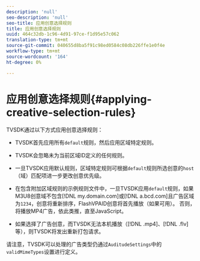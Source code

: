 ```yaml
---
description: 'null'
seo-description: 'null'
seo-title: 应用创意选择规则
title: 应用创意选择规则
uuid: 464c32db-1c96-4d91-97ce-f1d95e57c062
translation-type: tm+mt
source-git-commit: 040655d8ba5f91c98ed0584c08db226ffe1e0f4e
workflow-type: tm+mt
source-wordcount: '164'
ht-degree: 0%

---
```



# 应用创意选择规则{#applying-creative-selection-rules}

TVSDK通过以下方式应用创意选择规则：

* TVSDK首先应用所有`default`规则，然后应用区域特定规则。
* TVSDK会忽略未为当前区域ID定义的任何规则。
* 一旦TVSDK应用默认规则，区域特定规则可根据`default`规则所选创意的`host`（域）匹配项进一步更改创意优先级。

* 在包含附加区域规则的示例规则文件中，一旦TVSDK应用`default`规则，如果M3U8创意域不包含[!DNL my.domain.com]或[!DNL a.bcd.com]且广告区域为`1234`，创意将重新排序，FlashVPAID创意将首先播放（如果可用）。 否则，将播放MP4广告，依此类推，直至JavaScript。

* 如果选择了广告创意，而TVSDK无法本机播放（[!DNL .mp4]、[!DNL .flv]等），则TVSDK将发出重新打包请求。

请注意，TVSDK可以处理的广告类型仍通过`AuditudeSettings`中的`validMimeTypes`设置进行定义。

